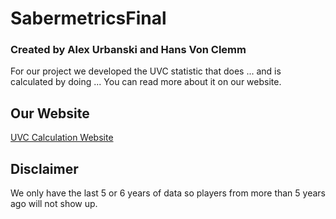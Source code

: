# SabermetricsFinal
### Created by Alex Urbanski and Hans Von Clemm

For our project we developed the UVC statistic that does ... and is calculated by doing ... You can read more about it on our website.

## Our Website
[UVC Calculation Website](https://sabermetrics-final.herokuapp.com)

## Disclaimer
We only have the last 5 or 6 years of data so players from more than 5 years ago will not show up. 
